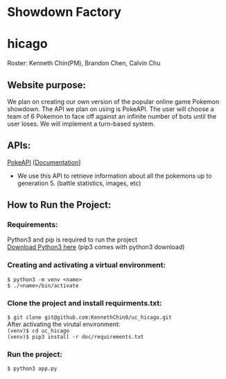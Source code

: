 # Showdown Factory
# hicago
Roster: Kenneth Chin(PM), Brandon Chen, Calvin Chu

## Website purpose:
We plan on creating our own version of the popular online game Pokemon showdown. The API we plan on using is PokeAPI. The user will choose a team of 6 Pokemon to face off against an infinite number of bots until the user loses. We will implement a turn-based system.

## APIs:
[PokeAPI](https://pokeapi.co/api/v2/pokemon/1/) [[Documentation](https://pokeapi.co/docs/v2.html/)]
- We use this API to retrieve information about all the pokemons up to generation 5. (battle statistics, images, etc)

## How to Run the Project:  
### Requirements:
Python3 and pip is required to run the project  
[Download Python3 here](https://www.python.org/downloads/) (pip3 comes with python3 download)

### Creating and activating a virtual environment:
`$ python3 -m venv <name>`  
`$ ./<name>/bin/activate`

### Clone the project and install requirments.txt:
`$ git clone git@github.com:KennethChin0/uc_hicago.git`  
After activating the virutal environment:  
`(venv)$ cd uc_hicago`    
`(venv)$ pip3 install -r doc/requirements.txt`  

### Run the project: 
`$ python3 app.py`  
  
